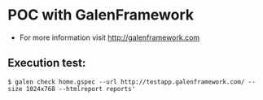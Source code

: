 # POC with GalenFramework #
* For more information visit http://galenframework.com

## Execution test: ##
```
$ galen check home.gspec --url http://testapp.galenframework.com/ --size 1024x768 --htmlreport reports'
```